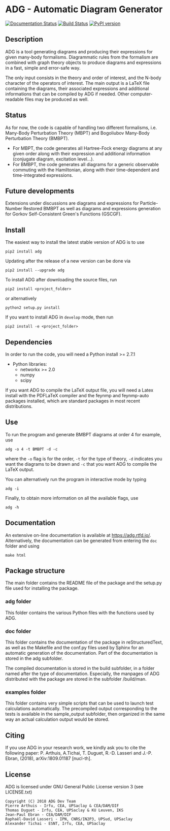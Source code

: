 # ADG - Automatic Diagram Generator

[![Documentation Status](https://readthedocs.org/projects/adg/badge/?version=master)](https://adg.readthedocs.io/en/master/?badge=master)
[![Build Status](https://travis-ci.com/adgproject/adg.svg?branch=master)](https://travis-ci.com/adgproject/adg)
[![PyPI version](https://badge.fury.io/py/adg.svg)](https://badge.fury.io/py/adg)

## Description
ADG is a tool generating diagrams and producing their expressions for given
many-body formalisms. Diagrammatic rules from the formalism are combined with
graph theory objects to produce diagrams and expressions in a fast, simple and
error-safe way.

The only input consists in the theory and order of interest, and the N-body
character of the operators of interest. The main output is a LaTeX file
containing the diagrams, their associated expressions and additional
informations that can be compiled by ADG if needed. Other computer-readable
files may be produced as well.

## Status
As for now, the code is capable of handling two different formalisms, i.e.
Many-Body Perturbation Theory (MBPT) and Bogoliubov Many-Body Perturbation
Theory (BMBPT).
  - For MBPT, the code generates all Hartree-Fock energy diagrams at any given
    order along with their expression and additional information
    (conjugate diagram, excitation level...).
  - For BMBPT, the code generates all diagrams for a generic observable
    commuting with the Hamiltonian, along with their time-dependent and
    time-integrated expressions.

## Future developments
Extensions under discussions are diagrams and expressions for Particle-Number
Restored BMBPT as well as diagrams and expressions generation for Gorkov
Self-Consistent Green's Functions (GSCGF).

## Install
The easiest way to install the latest stable version of ADG is to use
```
pip2 install adg
```
Updating after the release of a new version can be done via
```
pip2 install --upgrade adg
```

To install ADG after downloading the source files, run
```
pip2 install <project_folder>
```
or alternatively
```
python2 setup.py install
```
If you want to install ADG in ```develop``` mode, then run
```
pip2 install -e <project_folder>
```

## Dependencies
In order to run the code, you will need a Python install >= 2.7.1
  - Python libraries:
  	* networkx >= 2.0
    * numpy
    * scipy

If you want ADG to compile the LaTeX output file, you will need a Latex install
with the PDFLaTeX compiler and the feynmp and feynmp-auto packages installed,
which are standard packages in most recent distributions.


## Use
To run the program and generate BMBPT diagrams at order 4 for example, use
```
adg -o 4 -t BMBPT -d -c
```
where the ```-o``` flag is for the order, ```-t``` for the type of theory,
```-d``` indicates you want the diagrams to be drawn and ```-c``` that you want
ADG to compile the LaTeX output.

You can alternatively run the program in interactive mode by typing
```
adg -i
```

Finally, to obtain more information on all the available flags, use
```
adg -h
```

## Documentation

An extensive on-line documentation is available at https://adg.rtfd.io/.
Alternatively, the documentation can be generated from entering the ```doc```
folder and using
```
make html
```

## Package structure

The main folder contains the README file of the package and the setup.py file
used for installing the package.

### adg folder

This folder contains the various Python files with the functions used by ADG.

### doc folder

This folder contains the documentation of the package in reStructuredText,
as well as the Makefile and the conf.py files used by Sphinx for an automatic
generation of the documentation. Part of the documentation is stored in the adg
subfolder.

The compiled documentation is stored in the build subfolder, in a folder named
after the type of documentation. Especially, the manpages of ADG distributed
with the package are stored in the subfolder /build/man.

### examples folder

This folder contains very simple scripts that can be used to launch test
calculations automatically. The precompiled output corresponding to the tests is
available in the sample_output subfolder, then organized in the same way an
actual calculation output would be stored.

## Citing
If you use ADG in your research work, we kindly ask you to cite the following
paper: P. Arthuis, A.Tichai, T. Duguet, R.-D. Lasseri and J.-P. Ebran, (2018),
arXiv:1809.01187 [nucl-th].

## License
ADG is licensed under GNU General Public License version 3 (see LICENSE.txt)
```
Copyright (C) 2018 ADG Dev Team
Pierre Arthuis - Irfu, CEA, UPSaclay & CEA/DAM/DIF
Thomas Duguet - Irfu, CEA, UPSaclay & KU Leuven, IKS
Jean-Paul Ebran - CEA/DAM/DIF
Raphaël-David Lasseri - IPN, CNRS/IN2P3, UPSud, UPSaclay
Alexander Tichai - ESNT, Irfu, CEA, UPSaclay
```
